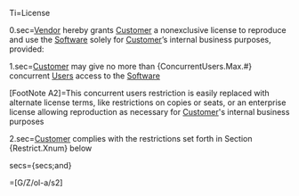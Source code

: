Ti=License

0.sec=<a class='definedterm' href='#Def.Vendor.sec'>Vendor</a> hereby grants <a class='definedterm' href='#Def.Customer.sec'>Customer</a> a nonexclusive license to reproduce and use the <a class='definedterm' href='#Def.Software.sec'>Software</a> solely for <a class='definedterm' href='#Def.Customer.sec'>Customer</a>’s internal business purposes, provided:

1.sec=<a class='definedterm' href='#Def.Customer.sec'>Customer</a> may give no more than {ConcurrentUsers.Max.#} concurrent <a class='definedterm' href='#Def.User.sec'>Users</a> access to the <a class='definedterm' href='#Def.Software.sec'>Software</a>

[FootNote A2]=This concurrent users restriction is easily replaced with alternate license terms, like restrictions on copies or seats, or an enterprise license allowing reproduction as necessary for <a class='definedterm' href='#Def.Customer.sec'>Customer</a>'s internal business purposes

2.sec=<a class='definedterm' href='#Def.Customer.sec'>Customer</a> complies with the restrictions set forth in Section {Restrict.Xnum} below

secs={secs;and}

=[G/Z/ol-a/s2]
